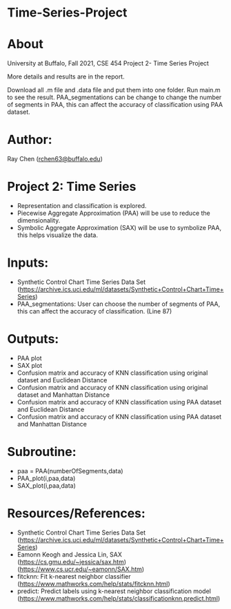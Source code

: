 # Time-Series-Project

# About
  
  University at Buffalo, Fall 2021, CSE 454 Project 2- Time Series Project
  
  More details and results are in the report.
  
  Download all .m file and .data file and put them into one folder. Run main.m to see the result. PAA_segmentations can be change to change the number of segments in PAA, this can affect the accuracy of classification using PAA dataset. 
  
  

# Author:     

  Ray Chen (rchen63@buffalo.edu)

# Project 2:  Time Series

  - Representation and classification is explored. 
  - Piecewise Aggregate Approximation (PAA) will be use to reduce
  the dimensionality.
  - Symbolic Aggregate Approximation (SAX) will be use to symbolize
  PAA, this helps visualize the data.
            
# Inputs:     
  - Synthetic Control Chart Time Series Data Set
  (https://archive.ics.uci.edu/ml/datasets/Synthetic+Control+Chart+Time+Series)
  - PAA_segmentations: User can choose the number of segments of
  PAA, this can affect the accuracy of classification. (Line 87)
            
# Outputs:    
  - PAA plot
  - SAX plot
  - Confusion matrix and accuracy of KNN classification using original dataset and
  Euclidean Distance
  - Confusion matrix and accuracy of KNN classification using original dataset and
  Manhattan Distance
  - Confusion matrix and accuracy of KNN classification using PAA dataset and
  Euclidean Distance
  - Confusion matrix and accuracy of KNN classification using PAA dataset and
  Manhattan Distance

# Subroutine: 
  - paa = PAA(numberOfSegments,data)
  - PAA_plot(i,paa,data)
  - SAX_plot(i,paa,data) 
            
# Resources/References: 
  - Synthetic Control Chart Time Series Data Set
  (https://archive.ics.uci.edu/ml/datasets/Synthetic+Control+Chart+Time+Series)
  - Eamonn Keogh and Jessica Lin, SAX 
  (https://cs.gmu.edu/~jessica/sax.htm)
  (https://www.cs.ucr.edu/~eamonn/SAX.htm)
  - fitcknn: Fit k-nearest neighbor classifier
  (https://www.mathworks.com/help/stats/fitcknn.html)
  - predict: Predict labels using k-nearest neighbor classification model
  (https://www.mathworks.com/help/stats/classificationknn.predict.html)
